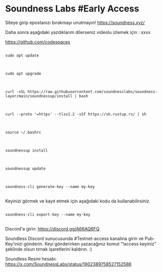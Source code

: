 # Soundness Labs #Early Access

Siteye girip epostanızı bırakmayı unutmayın!
https://soundness.xyz/

Daha sonra aşağıdaki yazdıklarım dilerseniz videolu izlemek için : xxxx


https://github.com/codespaces

<pre>
<code>
sudo apt update
</code>
</pre>

<pre>
<code>
sudo apt upgrade
</code>
</pre>

<pre>
<code>
curl -sSL https://raw.githubusercontent.com/soundnesslabs/soundness-layer/main/soundnessup/install | bash
</code>
</pre>

<pre>
<code>
curl --proto '=https' --tlsv1.2 -sSf https://sh.rustup.rs/ | sh
</code>
</pre>

<pre>
<code>
source ~/.bashrc
</code>
</pre>

<pre>
<code>
soundnessup install
</code>
</pre>

<pre>
<code>
soundnessup update
</code>
</pre>


<pre>
<code>
soundness-cli generate-key --name my-key
</code>
</pre>

Keyinizi görmek ve kayıt etmek için aşağıdaki kodu da kullanabilirsiniz.
<pre>
<code>
soundness-cli export-key --name my-key
</code>
</pre>


Discord'a girin: https://discord.gg/A66AQ6FQ

Soundless Discord sunucusunda #Testnet-access kanalına girin ve Pub-Key'inizi gönderin. Keyi gönderirken yazacağınız komut "!access keyiniz" şeklinde olsun tırnak işaretlerini kaldırın. :)

Soundless Resmi hesabı: https://x.com/SoundnessLabs/status/1902389758527152586


